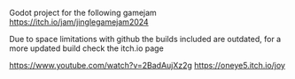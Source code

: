 Godot project for the following gamejam
https://itch.io/jam/jinglegamejam2024

Due to space limitations with github the builds included are outdated, for a more updated build check the itch.io page

https://www.youtube.com/watch?v=2BadAujXz2g
https://oneye5.itch.io/joy
